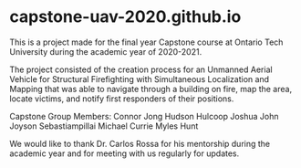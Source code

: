 # capstone-uav-2020.github.io

This is a project made for the final year Capstone course at Ontario Tech University during the academic year of 2020-2021.

The project consisted of the creation process for an Unmanned Aerial Vehicle for Structural Firefighting with Simultaneous Localization and Mapping 
that was able to navigate through a building on fire, map the area, locate victims, and notify first responders of their positions.

Capstone Group Members:
Connor Jong
Hudson Hulcoop
Joshua John
Joyson Sebastiampillai
Michael Currie
Myles Hunt

We would like to thank Dr. Carlos Rossa for his mentorship during the academic year and for meeting with us regularly for updates.
